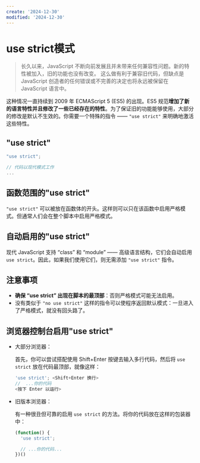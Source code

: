 ```yaml
---
create: '2024-12-30'
modified: '2024-12-30'
---
```


# use strict模式

> 长久以来，JavaScript 不断向前发展且并未带来任何兼容性问题。新的特性被加入，旧的功能也没有改变。
> 这么做有利于兼容旧代码，但缺点是 JavaScript 创造者的任何错误或不完善的决定也将永远被保留在 JavaScript 语言中。

这种情况一直持续到 2009 年 ECMAScript 5 (ES5) 的出现。ES5 规范**增加了新的语言特性并且修改了一些已经存在的特性**。为了保证旧的功能能够使用，大部分的修改是默认不生效的。你需要一个特殊的指令 —— `"use strict"` 来明确地激活这些特性。

## "use strict"

```js
"use strict";

// 代码以现代模式工作
...
```

## 函数范围的"use strict"

`"use strict"` 可以被放在函数体的开头。这样则可以只在该函数中启用严格模式。但通常人们会在整个脚本中启用严格模式。

## 自动启用的"use strict"

现代 JavaScript 支持 “class” 和 “module” —— 高级语言结构，它们会自动启用 `use strict`。因此，如果我们使用它们，则无需添加 `"use strict"` 指令。

## 注意事项

* **确保 “use strict” 出现在脚本的最顶部**：否则严格模式可能无法启用。
* 没有类似于 `"no use strict"` 这样的指令可以使程序返回默认模式：一旦进入了严格模式，就没有回头路了。

## 浏览器控制台启用"use strict"

* 大部分浏览器：

  首先，你可以尝试搭配使用 Shift+Enter 按键去输入多行代码，然后将 `use strict` 放在代码最顶部，就像这样：

  ```javascript
  'use strict'; <Shift+Enter 换行>
  //  ...你的代码
  <按下 Enter 以运行>
  ```

* 旧版本浏览器：

  有一种很丑但可靠的启用 `use strict` 的方法。将你的代码放在这样的包装器中：

  ```javascript
  (function() {
    'use strict';
  
    // ...你的代码...
  })()
  ```